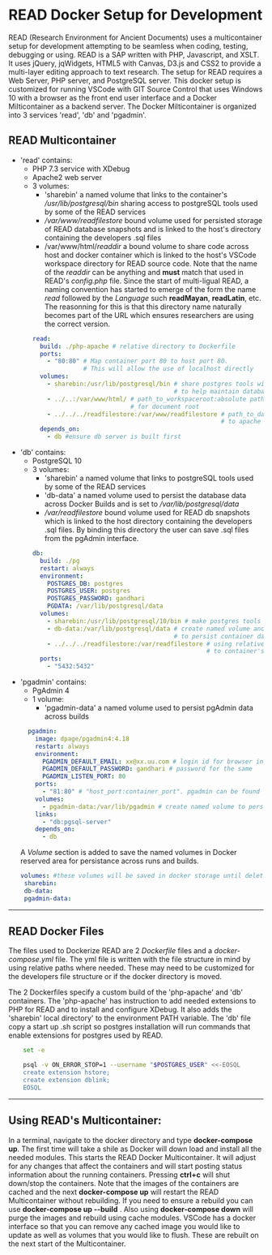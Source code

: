 # READ Docker Setup for Development

READ (Research Environment for Ancient Documents) uses a multicontainer setup for development attempting to be seamless when coding, testing, debugging or using. READ is a SAP written with PHP, Javascript, and XSLT. It uses jQuery, jqWidgets, HTML5 with Canvas, D3.js and CSS2 to provide a multi-layer editing approach to text research. The setup for READ requires a Web Server, PHP server, and PostgreSQL server. This docker setup is customized for running VSCode with GIT Source Control that uses Windows 10 with a browser as the front end user interface and a Docker Milticontainer as a backend server. The Docker Milticontainer is organized into 3 services 'read', 'db' and 'pgadmin'. 

## READ Multicontainer 
  - 'read' contains:
    - PHP 7.3 service with XDebug
    - Apache2 web server
    - 3 volumes:
      - 'sharebin' a named volume that links to the container's */usr/lib/postgresql/bin* sharing access to postgreSQL tools used by some of the READ services
      - */var/www/readfilestore* bound volume used for persisted storage of READ database snapshots and is linked to the host's directory containing the developers .sql files
      - /var/www/html/*readdir* a bound volume to share code across host and docker container which is linked to the host's VSCode workspace directory for READ source code. Note that the name of the *readdir* can be anything and **must** match that used in READ's *config.php* file. Since the start of multi-ligual READ, a naming convention has started to emerge of the form the name *read* followed by the *Language* such **readMayan**, **readLatin**, etc. The reasonning for this is that this directory name naturally becomes part of the URL which ensures researchers are using the correct version.
      ```yml
      read:
        build: ./php-apache # relative directory to Dockerfile
        ports:
          - "80:80" # Map container port 80 to host port 80.
                    # This will allow the use of localhost directly
        volumes: 
          - sharebin:/usr/lib/postgresql/bin # share postgres tools with php server
                                             # to help maintain databases
          - ../..:/var/www/html/ # path_to_workspaceroot:absolute path in apache container
                                 # for document root
          - ../../../readfilestore:/var/www/readfilestore # path_to_database_sql's:absolute path
                                                          # to apache container of readfilestore
        depends_on: 
          - db #ensure db server is built first
      ```
  - 'db' contains:
    - PostgreSQL 10
    - 3 volumes:
      - 'sharebin' a named volume that links to postgreSQL tools used by some of the READ services
      - 'db-data' a named volume used to persist the database data across Docker Builds and is set to */var/lib/postgresql/data*
      - */var/readfilestore* bound volume used for READ db snapshots which is linked to the host directory containing the developers .sql files. By binding this directory the user can save .sql files from the pgAdmin interface.
      ```yml
      db:
        build: ./pg
        restart: always
        environment: 
          POSTGRES_DB: postgres
          POSTGRES_USER: postgres
          POSTGRES_PASSWORD: gandhari
          PGDATA: /var/lib/postgresql/data
        volumes:
          - sharebin:/usr/lib/postgresql/10/bin # make postgres tools available to other services
          - db-data:/var/lib/postgresql/data # create named volume and add to volumes
                                             # to persist container data
          - ../../../readfilestore:/var/readfilestore # using relative path to bind host dir
                                                      # to container's /var/readfilestore
        ports:
          - "5432:5432"
      ```
  - 'pgadmin' contains:
    - PgAdmin 4
    - 1 volume:
      - 'pgadmin-data' a named volume used to persist pgAdmin data across builds
    ```yml
      pgadmin:
        image: dpage/pgadmin4:4.18
        restart: always
        environment: 
          PGADMIN_DEFAULT_EMAIL: xx@xx.uu.com # login id for browser interface
          PGADMIN_DEFAULT_PASSWORD: gandhari # password for the same
          PGADMIN_LISTEN_PORT: 80
        ports:
          - "81:80" # "host_port:container_port". pgadmin can be found in host browser as localhost:81
        volumes: 
          - pgadmin-data:/var/lib/pgadmin # create named volume to persist container data
        links: 
          - "db:pgsql-server"
        depends_on: 
          - db
    ```  
     A *Volume* section is added to save the named volumes in Docker reserved area for persistance across runs and builds.
     ```yml
    volumes: #these volumes will be saved in docker storage until deleted
      sharebin:
      db-data:
      pgadmin-data:
     ```
---
## READ Docker Files
The files used to Dockerize READ are 2 *Dockerfile* files and a *docker-compose.yml* file. The yml file is written with the file structure in mind by using relative paths where needed. These may need to be customized for the developers file structure or if the docker directory is moved.

The 2 Dockerfiles specify a custom build of the 'php-apache' and 'db' containers. The 'php-apache' has instruction to add needed extensions to PHP for READ and to install and configure XDebug. It also adds the 'sharebin' local directory' to the environment PATH variable. The 'db' file copy a start up .sh script so postgres installation will run commands that enable extensions for postgres used by READ.
```bash
    set -e

    psql -v ON_ERROR_STOP=1 --username "$POSTGRES_USER" <<-EOSQL
    create extension hstore;
    create extension dblink;
    EOSQL
```


---
## Using READ's Multicontainer:
In a terminal, navigate to the docker directory and type **docker-compose up**. The first time will take a shile as Docker will down load and install all the needed modules. This starts the READ Docker Multicontainer. It will adjust for any changes that affect the containers and will start posting status information about the running containers. Pressing **ctrl+c** will shut down/stop the containers. Note that the images of the containers are cached and the next **docker-compose up** will restart the READ Multicontainer without rebuilding. If you need to ensure a rebuild you can use **docker-compose up --build** . Also using **docker-compose down** will purge the images and rebuild using cache modules. VSCode has a docker interface so that you can remove any cached image you would like to update as well as volumes that you would like to flush. These are rebuilt on the next start of the Multicontainer.




